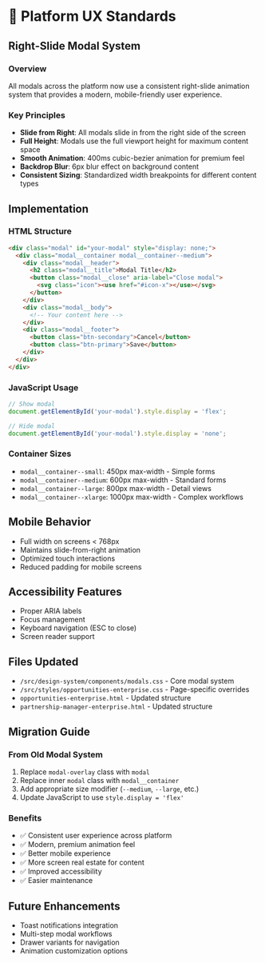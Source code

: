 # 🎨 Platform UX Standards

## Right-Slide Modal System

### Overview
All modals across the platform now use a consistent right-slide animation system that provides a modern, mobile-friendly user experience.

### Key Principles
- **Slide from Right**: All modals slide in from the right side of the screen
- **Full Height**: Modals use the full viewport height for maximum content space
- **Smooth Animation**: 400ms cubic-bezier animation for premium feel
- **Backdrop Blur**: 6px blur effect on background content
- **Consistent Sizing**: Standardized width breakpoints for different content types

## Implementation

### HTML Structure
```html
<div class="modal" id="your-modal" style="display: none;">
  <div class="modal__container modal__container--medium">
    <div class="modal__header">
      <h2 class="modal__title">Modal Title</h2>
      <button class="modal__close" aria-label="Close modal">
        <svg class="icon"><use href="#icon-x"></use></svg>
      </button>
    </div>
    <div class="modal__body">
      <!-- Your content here -->
    </div>
    <div class="modal__footer">
      <button class="btn-secondary">Cancel</button>
      <button class="btn-primary">Save</button>
    </div>
  </div>
</div>
```

### JavaScript Usage
```javascript
// Show modal
document.getElementById('your-modal').style.display = 'flex';

// Hide modal
document.getElementById('your-modal').style.display = 'none';
```

### Container Sizes
- `modal__container--small`: 450px max-width - Simple forms
- `modal__container--medium`: 600px max-width - Standard forms
- `modal__container--large`: 800px max-width - Detail views
- `modal__container--xlarge`: 1000px max-width - Complex workflows

## Mobile Behavior
- Full width on screens < 768px
- Maintains slide-from-right animation
- Optimized touch interactions
- Reduced padding for mobile screens

## Accessibility Features
- Proper ARIA labels
- Focus management
- Keyboard navigation (ESC to close)
- Screen reader support

## Files Updated
- `/src/design-system/components/modals.css` - Core modal system
- `/src/styles/opportunities-enterprise.css` - Page-specific overrides
- `opportunities-enterprise.html` - Updated structure
- `partnership-manager-enterprise.html` - Updated structure

## Migration Guide
### From Old Modal System
1. Replace `modal-overlay` class with `modal`
2. Replace inner `modal` class with `modal__container`
3. Add appropriate size modifier (`--medium`, `--large`, etc.)
4. Update JavaScript to use `style.display = 'flex'`

### Benefits
- ✅ Consistent user experience across platform
- ✅ Modern, premium animation feel
- ✅ Better mobile experience
- ✅ More screen real estate for content
- ✅ Improved accessibility
- ✅ Easier maintenance

## Future Enhancements
- Toast notifications integration
- Multi-step modal workflows
- Drawer variants for navigation
- Animation customization options